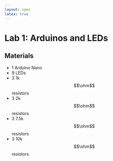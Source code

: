 ```yaml
---
layout: spec
latex: true
---
```


# Lab 1: Arduinos and LEDs

## Materials

- 1 Arduino Nano
- 9 LEDs
- 3 1k$$\ohm$$ resistors
- 3 2k$$\ohm$$ resistors
- 3 7.5k$$\ohm$$ resistors
- 3 10k$$\ohm$$ resistors

